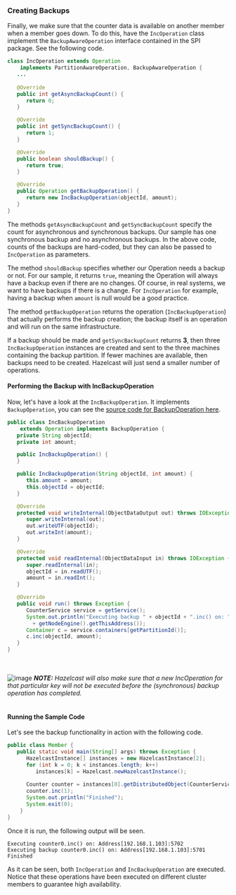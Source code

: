 
### Creating Backups

Finally, we make sure that the counter data is available on another member when a member goes down. To do this, have the `IncOperation` class implement the `BackupAwareOperation` interface contained in the SPI package. See the following code.

```java
class IncOperation extends Operation
	implements PartitionAwareOperation, BackupAwareOperation {
   ...   
   
   @Override
   public int getAsyncBackupCount() {
      return 0;
   }

   @Override
   public int getSyncBackupCount() {
      return 1;
   }

   @Override
   public boolean shouldBackup() {
      return true;
   }

   @Override
   public Operation getBackupOperation() {
      return new IncBackupOperation(objectId, amount);
   }
}
```

The methods `getAsyncBackupCount` and `getSyncBackupCount` specify the count for asynchronous and synchronous backups. Our sample has one synchronous backup and no asynchronous backups. In the above code, counts of the backups are hard-coded, but they can also be passed to `IncOperation` as parameters. 

The method `shouldBackup` specifies whether our Operation needs a backup or not. For our sample, it returns `true`, meaning the Operation will always have a backup even if there are no changes. Of course, in real systems, we want to have backups if there is a change. For `IncOperation` for example, having a backup when `amount` is null would be a good practice.

The method `getBackupOperation` returns the operation (`IncBackupOperation`) that actually performs the backup creation; the backup itself is an operation and will run on the same infrastructure. 

If a backup should be made and `getSyncBackupCount` returns **3**, then three `IncBackupOperation` instances are created and sent to the three machines containing the backup partition. If fewer machines are available, then backups need to be created. Hazelcast will just send a smaller number of operations. 

#### Performing the Backup with IncBackupOperation

Now, let's have a look at the `IncBackupOperation`. It implements `BackupOperation`, you can see the
[source code for BackupOperation here](https://github.com/hazelcast/hazelcast/blob/master/hazelcast/src/main/java/com/hazelcast/spi/BackupOperation.java).

```java
public class IncBackupOperation
	extends Operation implements BackupOperation {
   private String objectId;
   private int amount;

   public IncBackupOperation() {
   }

   public IncBackupOperation(String objectId, int amount) {
      this.amount = amount;
      this.objectId = objectId;
   }

   @Override
   protected void writeInternal(ObjectDataOutput out) throws IOException {
      super.writeInternal(out);
      out.writeUTF(objectId);
      out.writeInt(amount);
   }

   @Override
   protected void readInternal(ObjectDataInput in) throws IOException {
      super.readInternal(in);
      objectId = in.readUTF();
      amount = in.readInt();
   }

   @Override
   public void run() throws Exception {
      CounterService service = getService();
      System.out.println("Executing backup " + objectId + ".inc() on: " 
        + getNodeEngine().getThisAddress());
      Container c = service.containers[getPartitionId()];
      c.inc(objectId, amount);
   }
}
```
<br></br>
![image](images/NoteSmall.jpg) ***NOTE:*** *Hazelcast will also make sure that a new IncOperation for that particular key will not be executed before the (synchronous) backup operation has completed.*
<br></br>

#### Running the Sample Code

Let's see the backup functionality in action with the following code.

```java
public class Member {
   public static void main(String[] args) throws Exception {
      HazelcastInstance[] instances = new HazelcastInstance[2];
      for (int k = 0; k < instances.length; k++) 
         instances[k] = Hazelcast.newHazelcastInstance();
    
      Counter counter = instances[0].getDistributedObject(CounterService.NAME, "counter");
      counter.inc(1);
      System.out.println("Finished");
      System.exit(0);
    }
}
```

Once it is run, the following output will be seen.

```
Executing counter0.inc() on: Address[192.168.1.103]:5702
Executing backup counter0.inc() on: Address[192.168.1.103]:5701
Finished
```

As it can be seen, both `IncOperation` and `IncBackupOperation` are executed. Notice that these operations have been executed on different cluster members to guarantee high availability.

